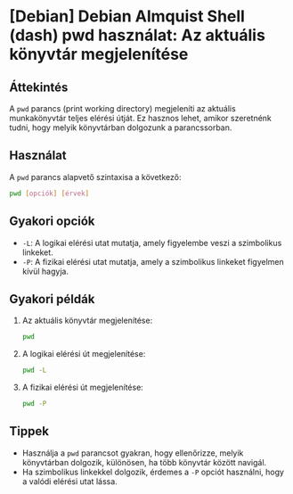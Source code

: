 # [Debian] Debian Almquist Shell (dash) pwd használat: Az aktuális könyvtár megjelenítése

## Áttekintés
A `pwd` parancs (print working directory) megjeleníti az aktuális munkakönyvtár teljes elérési útját. Ez hasznos lehet, amikor szeretnénk tudni, hogy melyik könyvtárban dolgozunk a parancssorban.

## Használat
A `pwd` parancs alapvető szintaxisa a következő:

```bash
pwd [opciók] [érvek]
```

## Gyakori opciók
- `-L`: A logikai elérési utat mutatja, amely figyelembe veszi a szimbolikus linkeket.
- `-P`: A fizikai elérési utat mutatja, amely a szimbolikus linkeket figyelmen kívül hagyja.

## Gyakori példák
1. Az aktuális könyvtár megjelenítése:
   ```bash
   pwd
   ```

2. A logikai elérési út megjelenítése:
   ```bash
   pwd -L
   ```

3. A fizikai elérési út megjelenítése:
   ```bash
   pwd -P
   ```

## Tippek
- Használja a `pwd` parancsot gyakran, hogy ellenőrizze, melyik könyvtárban dolgozik, különösen, ha több könyvtár között navigál.
- Ha szimbolikus linkekkel dolgozik, érdemes a `-P` opciót használni, hogy a valódi elérési utat lássa.